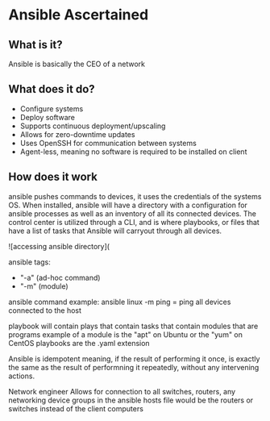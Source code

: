 # Ansible Ascertained


## What is it?
Ansible is basically the CEO of a network

## What does it do?
- Configure systems
- Deploy software
- Supports continuous deployment/upscaling
- Allows for zero-downtime updates
- Uses OpenSSH for communication between systems
- Agent-less, meaning no software is required to be installed on client

## How does it work
ansible pushes commands to devices, it uses the credentials of the systems OS. When installed, ansible will have a directory with a configuration for ansible processes as well as an inventory of all its connected devices.
The control center is utilized through a CLI, and is where playbooks, or files that have a list of tasks that Ansible will carryout through all devices.

![accessing ansible directory](



ansible tags:
- "-a" (ad-hoc command)
- "-m" (module)

ansible command example: ansible linux -m ping = ping all devices connected to the host

playbook will contain plays that contain tasks that contain modules that are programs
example of a module is the "apt" on Ubuntu or the "yum" on CentOS
playbooks are the .yaml extension

Ansible is idempotent meaning, if the result of performing it once, is exactly the same as the result of performning it repeatedly, without any intervening actions.

Network engineer
Allows for connection to all switches, routers, any networking device
groups in the ansible hosts file would be the routers or switches instead of the client computers

